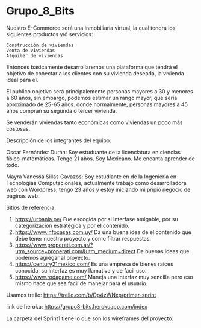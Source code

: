 # Grupo_8_Bits

Nuestro E-Commerce será una inmobiliaria virtual, la cual tendrá los siguientes productos y/ó servicios:

    Construcción de viviendas
    Venta de viviendas
    Alquiler de viviendas

Entonces básicamente desarrollaremos una plataforma que tendrá el objetivo de conectar a los clientes con su vivienda deseada, la vivienda ideal para él.

El publico objetivo será principalemente personas mayores a 30 y menores a 60 años, sin embargo, podemos estimar un rango mayor, que sería aproximado de 25-65 años. donde normalmente, personas mayores a 45 años compran su segunda o tercer vivienda.

Se venderán viviendas tanto económicas como viviendas un poco más costosas.

Descripción de los integrantes del equipo:

Oscar Fernández Durán: Soy estuduante de la licenciatura en ciencias físico-matemáticas. Tengo 21 años. Soy Mexicano. Me encanta aprender de todo.

Mayra Vanessa Sillas Cavazos: Soy estudiante en de la Ingenieria en Tecnologias Computacionales, actualmente trabajo como desarrolladora web con Wordpress, tengo 23 años y estoy iniciando mi pripio negocio de paginas web.


Sitios de referencia:
1) https://urbania.pe/  Fue escogida por si interfase amigable, por su categorización estratégica y por el contenido.
2) https://www.infocasas.com.uy/  Da una buena idea de el contenido que debe tener nuestro proyecto y como filtrar respuestas.
3) https://www.properati.com.ar/?utm_source=properati.com&utm_medium=direct Da buenas ideas que podemos agregar al proyecto.
4) https://century21mexico.com/ Es una empresa de bienes raices conocida, su interfaz es muy llamativa y de facil uso.
5) https://www.rodagame.com/ Maneja una interfaz muy sencilla pero eso mismo hace que sea facil de manejar para el usuario.

Usamos trello:
https://trello.com/b/Dp4zWNxp/primer-sprint

link de heroku:
https://grupo8-bits.herokuapp.com/index

La carpeta del Sprint1 tiene lo que son los wireframes del proyecto.
